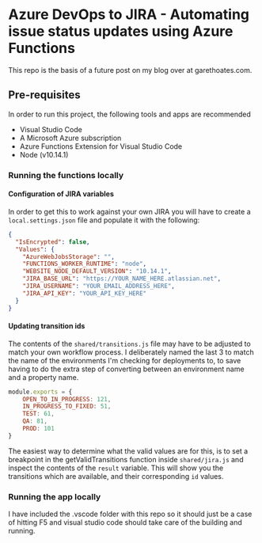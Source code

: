 # Azure DevOps to JIRA - Automating issue status updates using Azure Functions

This repo is the basis of a future post on my blog over at garethoates.com.

## Pre-requisites

In order to run this project, the following tools and apps are recommended

* Visual Studio Code
* A Microsoft Azure subscription
* Azure Functions Extension for Visual Studio Code
* Node (v10.14.1)

### Running the functions locally

#### Configuration of JIRA variables

In order to get this to work against your own JIRA you will have to create a
`local.settings.json` file and populate it with the following:

```json
{
  "IsEncrypted": false,
  "Values": {
    "AzureWebJobsStorage": "",
    "FUNCTIONS_WORKER_RUNTIME": "node",
    "WEBSITE_NODE_DEFAULT_VERSION": "10.14.1",
    "JIRA_BASE_URL": "https://YOUR_NAME_HERE.atlassian.net",
    "JIRA_USERNAME": "YOUR_EMAIL_ADDRESS_HERE",
    "JIRA_API_KEY": "YOUR_API_KEY_HERE"
  }
}
```

#### Updating transition ids

The contents of the `shared/transitions.js` file may have to be adjusted to match
your own workflow process.  I deliberately named the last 3 to match the name
of the environments I'm checking for deployments to, to save having to do
the extra step of converting between an environment name and a property name.

```js
module.exports = {
    OPEN_TO_IN_PROGRESS: 121,
    IN_PROGRESS_TO_FIXED: 51,
    TEST: 61,
    QA: 81,
    PROD: 101
}
```

The easiest way to determine what the valid values are for this, is to set a breakpoint
in the getValidTransitions function inside `shared/jira.js` and inspect the contents of the `result` variable.
This will show you the transitions which are available, and their corresponding `id` values.

### Running the app locally

I have included the .vscode folder with this repo so it should just be a case of
hitting F5 and visual studio code should take care of the building and running.
